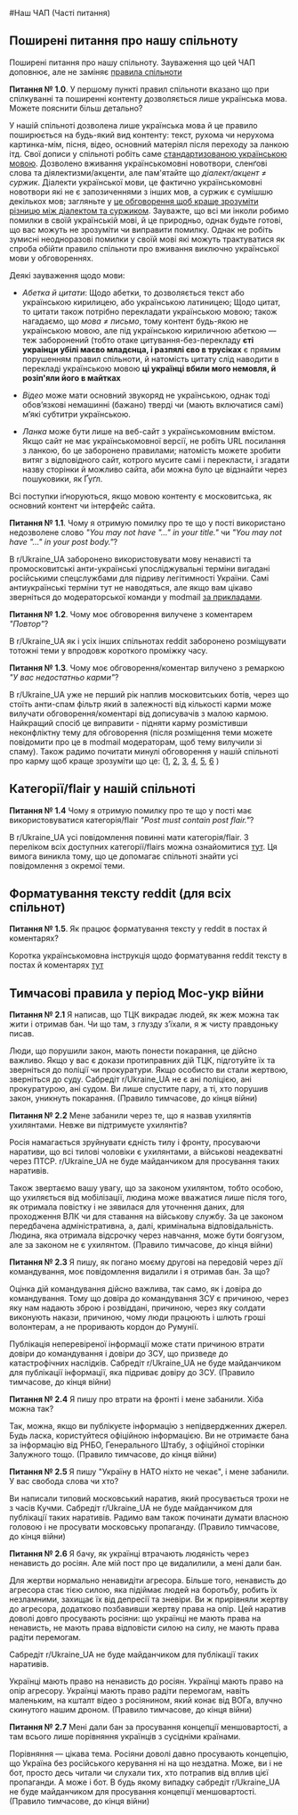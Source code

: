 #Наш ЧАП (Часті питання)

## Поширені питання про нашу спільноту

Поширені питання про нашу спільноту. Зауваження що цей ЧАП доповнює, але не заміняє [правила спільноти](https://www.reddit.com/r/Ukraine_UA/wiki/rules/)

**Питання № 1.0**. У першому пункті правил спільноти вказано що при спілкуванні та поширенні контенту дозволяється лише українська мова. Можете пояснити більш детально?

У нашій спільноті дозволена лише українська мова й це правило поширюється на будь-який вид контенту: текст, рухома чи нерухома картинка-мім, пісня, відео, основний матеріял після переходу за ланкою ітд. Свої дописи у спільноті робіть саме [стандартизованою українською мовою](https://uk.wikipedia.org/wiki/%D0%A1%D1%82%D0%B0%D0%BD%D0%B4%D0%B0%D1%80%D1%82%D0%B8%D0%B7%D0%BE%D0%B2%D0%B0%D0%BD%D0%B0_%D0%BC%D0%BE%D0%B2%D0%B0). Дозволено вживання українськомовні новотвори, сленґові слова та діялектизми/акценти, але пам'ятайте що *діалект/акцент ≠ суржик*. Діалекти української мови, це фактично українськомовні новотвори які не є запозиченнями з інших мов, а суржик є сумішшю декількох мов; загляньте у [це обговорення щоб краще зрозуміти різницю між діалектом та суржиком](https://www.reddit.com/r/Ukraine_UA/comments/14jflyh/%D0%B4%D1%96%D0%B0%D0%BB%D0%B5%D0%BA%D1%82%D0%B8_%D1%81%D1%83%D1%80%D0%B6%D0%B8%D0%BA_%D1%96_%D0%BF%D1%80%D0%BE%D0%B1%D0%BB%D0%B5%D0%BC%D0%B8_%D1%8F%D0%BA%D1%96_%D0%B2%D0%B8%D0%BD%D0%B8%D0%BA%D0%B0%D1%8E%D1%82%D1%8C_%D1%83_%D0%B7%D0%B2%D1%8F%D0%B7%D0%BA%D1%83/). Зауважте, що всі ми інколи робимо помилки в своїй українській мові, й це природньо, однак будьте готові, що вас можуть не зрозуміти чи виправити помилку. Однак не робіть зумисні неодноразові помилки у своїй мові які можуть трактуватися як спроба обійти правило спільноти про вживання виключно української мови у обговореннях. 



Деякі зауваження щодо мови:

- *Абетка й цитати*: Щодо абетки, то дозволяється текст або українською кирилицею, або українською латиницею; Щодо цитат, то цитати також потрібно перекладати українською мовою; також нагадаємо, що *мова ≠ письмо*, тому контент будь-якою не українською мовою, але під українською кириличною абеткою — теж заборонений (тобто отаке цитування-без-перекладу **єті украінци убілі маєво младєнца, і разпялі єво в трусіках** є прямим порушенням правил спільноти, й натомість цитату слід наводити в перекладі українською мовою **ці українці вбили мого немовля, й розіп'яли його в майтках**

- *Відео* може мати основний звукоряд не українською, однак тоді обовʼязкові немашинні (бажано) тверді чи (мають включатися самі) мʼякі субтитри українською. 

- *Ланка* може бути лише на веб-сайт з українськомовним вмістом. Якщо сайт не має українськомовної версії, не робіть URL посилання з ланкою, бо це заборонено правилами; натомість можете зробити витяг з відповідного сайт, котрого мусите самі і перекласти, і згадати назву сторінки й можливо сайта, аби можна було це відзнайти через пошуковики, як Ґуґл.

Всі поступки іґноруються, якщо мовою контенту є московитська, як основний контент чи інтерфейс сайта. 

**Питання № 1.1**. Чому я отримую помилку про те що у пості використано недозволене слово *"You may not have "..." in your title."* чи *"You may not have "..." in your post body."*?

В r/Ukraine_UA заборонено використовувати мову ненависті та промосковитські анти-українські упосліджувальні терміни вигадані російськими спецслужбами для підриву легітимності України. Самі антиукраїнські терміни тут не наводяться, але якщо вам цікаво зверніться до модераторської команди у modmail [за прикладами](https://www.reddit.com/r/Ukraine_UA/wiki/faq/UkrajinozherskiTerminy). 

**Питання № 1.2**. Чому моє обговорення вилучене з коментарем *"Повтор"*?

В r/Ukraine_UA як і усіх інших спільнотах reddit заборонено розміщувати тотожні теми у впродовж короткого проміжку часу. 

**Питання № 1.3**. Чому моє обговорення/коментар вилучено з ремаркою *"У вас недостатньо карми"*?

В r/Ukraine_UA уже не перший рік наплив московитських ботів, через що стоїть анти-спам фільтр який в залежності від кількості карми може вилучати обговорення/коментарі від дописувачів з малою кармою. Найкращий спосіб це виправити - підняти карму розмістивши неконфліктну тему для обговорення (після розміщення теми можете повідомити про це в modmail модераторам, щоб тему вилучили зі спаму). Також радимо почитати минулі обговорення у нашій спільноті про карму щоб краще зрозуміти що це: ([1](https://www.reddit.com/r/Ukraine_UA/comments/13yqg6q/%D1%89%D0%BE_%D1%82%D0%B0%D0%BA%D0%B5_%D0%BA%D0%B0%D1%80%D0%BC%D0%B0_%D1%96_%D1%8F%D0%BA_%D0%B2%D0%BE%D0%BD%D0%B0_%D0%B2%D0%BF%D0%BB%D0%BF%D0%B8%D0%B2%D0%B0%D1%94/), [2](https://www.reddit.com/r/Ukraine_UA/comments/14dom1e/%D0%B0%D0%B2%D1%82%D0%BE%D0%BC%D0%BE%D0%B4%D0%B5%D1%80%D0%B0%D1%82%D0%BE%D1%80%D1%81%D1%82%D0%B2%D0%BE_%D0%BC%D0%B0%D0%BB%D0%B0_%D0%BA%D0%B0%D1%80%D0%BC%D0%B0/), [3](https://www.reddit.com/r/Ukraine_UA/comments/15qrgwx/%D0%B1%D1%83%D0%B4%D1%8C_%D0%BB%D0%B0%D1%81%D0%BA%D0%B0_%D0%B7%D0%B4%D0%BE%D0%B1%D1%83%D0%B2%D0%B0%D0%B9%D1%82%D0%B5_%D1%81%D0%BE%D0%B1%D1%96_%D0%BA%D0%B0%D1%80%D0%BC%D0%B8/), [4](https://www.reddit.com/r/Ukraine_UA/comments/124sa1a/%D1%86%D1%96%D0%BA%D0%B0%D0%B2%D0%B0_%D1%81%D0%BF%D1%96%D0%BB%D1%8C%D0%BD%D0%BE%D1%82%D0%B0_reddit/), [5](https://www.reddit.com/r/Ukraine_UA/comments/13036ig/%D1%8F_%D0%BD%D0%BE%D0%B2%D0%B5%D0%BD%D1%8C%D0%BA%D0%B8%D0%B9_%D0%BD%D0%B0_%D1%80%D0%B5%D0%B4%D0%B4%D1%96%D1%82%D1%96/), [6](https://www.reddit.com/r/Ukraine_UA/comments/161qrvr/%D1%87%D0%BE%D0%BC%D1%83_%D1%82%D0%B0%D0%BA_%D0%B1%D0%B0%D0%B3%D0%B0%D1%82%D0%BE_%D0%BB%D1%8E%D0%B4%D0%B5%D0%B9_%D0%BA%D0%BE%D1%82%D1%80%D0%B8%D0%BC_%D0%BD%D1%96%D0%B1%D0%B8_%D0%B6%D0%B8%D1%82%D1%82%D1%94%D0%B2%D0%BE/) )

## Категорії/flair у нашій спільноті
**Питання № 1.4** Чому я отримую помилку про те що у пості має використовуватися категорія/flair *"Post must contain post flair."*?

В r/Ukraine_UA усі повідомлення повинні мати категорія/flair. З переліком всіх доступних категорії/flairs можна ознайомитися [тут](https://www.reddit.com/r/Ukraine_UA/wiki/faq/flairs). Ця вимога виникла тому, що це допомагає спільноті знайти усі повідомлення з окремої теми.

## Форматування тексту reddit (для всіх спільнот)
**Питання № 1.5**. Як працює форматування тексту у reddit в постах й коментарях?

Коротка українськомовна інструкція щодо форматування reddit тексту в постах й коментарях [тут](https://www.reddit.com/r/Ukraine_UA/wiki/faq/reddit_markup/)

## Тимчасові правила у період Мос-укр війни
**Питання № 2.1** Я написав, що ТЦК викрадає людей, як жеж можна так жити і отримав бан. Чи що там, з глузду з’їхали, я ж чисту правдоньку писав.

Люди, що порушили закон, мають понести покарання, це дійсно важливо. Якщо у вас є докази протиправних дій ТЦК, підготуйте їх та зверніться до поліції чи прокуратури. Якщо особисто ви стали жертвою, зверніться до суду. Сабредіт r/Ukraine_UA не є ані поліцією, ані прокуратурою, ані судом. Ви лише спустите пару, а ті, хто порушив закон, уникнуть покарання. (Правило тимчасове, до кінця війни)

**Питання № 2.2** Мене забанили через те, що я назвав ухилянтів ухилянтами. Невже ви підтримуєте ухилянтів?

Росія намагається зруйнувати єдність тилу і фронту, просуваючи наративи, що всі тилові чоловіки є ухилянтами, а військові неадекватні через ПТСР. r/Ukraine_UA не буде майданчиком для просування таких наративів. 

Також звертаємо вашу увагу, що за законом ухилянтом, тобто особою, що ухиляється від мобілізації, людина може вважатися лише після того, як отримала повістку і не зявилася для уточнення даних, для проходження ВЛК чи для ставання на військову службу. За це законом передбачена адміністративна, а, далі, кримінальна відповідальність. Людина, яка отримала відсрочку через навчання, може бути боягузом, але за законом не є ухилянтом. (Правило тимчасове, до кінця війни)

**Питання № 2.3** Я пишу, як погано моєму другові на передовій через дії командування, моє повідомлення видалили і я отримав бан. За що?

Оцінка дій командування дійсно важлива, так само, як і довіра до командування. Тому що довіра до командування ЗСУ є причиною, через яку нам надають зброю і розвіддані, причиною, через яку солдати виконують накази, причиною, чому люди працюють і шлють гроші волонтерам, а не проривають кордон до Румунії. 

Публікація неперевіреної інформації може стати причиною втрати довіри до командування і довіри до ЗСУ, що призведе до катастрофічних наслідків. Сабредіт r/Ukraine_UA не буде майданчиком для публікації інформації, яка підриває довіру до ЗСУ. (Правило тимчасове, до кінця війни)

**Питання № 2.4** Я пишу про втрати на фронті і мене забанили. Хіба можна так?

Так, можна, якщо ви публікуєте інформацію з непідвердженних джерел. Будь ласка, користуйтеся офіційною інформацією. Ви не отримаєте бана за інформацію від РНБО, Генерального Штабу, з офіційної сторінки Залужного тощо. (Правило тимчасове, до кінця війни)

**Питання № 2.5** Я пишу "Україну в НАТО ніхто не чекає", і мене забанили. У вас свобода слова чи хто?

Ви написали типовий московський наратив, який просувається трохи не з часів Кучми. Сабредіт r/Ukraine_UA не буде майданчиком для публікації таких наративів. Радимо вам також починати думати власною головою і не просувати московську пропаганду. (Правило тимчасове, до кінця війни)

**Питання № 2.6** Я бачу, як українці втрачають людяність через ненависть до росіян. Але мій пост про це видалилили, а мені дали бан. 

Для жертви нормально ненавидіти агресора. Більше того, ненависть до агресора стає тією силою, яка підіймає людей на боротьбу, робить їх незламними, захищає їх від депресії та зневіри. Ви ж прирівняли жертву до агресора, додатково позбавивши жертву права на опір. Цей наратив доволі довго просувають росіяни: що українці не мають права на ненависть, не мають права відповісти силою на силу, не мають права радіти перемогам. 

Сабредіт r/Ukraine_UA не буде майданчиком для публікації таких наративів.

Українці мають право на ненависть до росіян. Українці мають право на опір агресору. Українці мають право радіти перемогам, навіть маленьким, на кшталт відео з росіянином, який конає від ВОГа, влучно скинутого нашим дроном. (Правило тимчасове, до кінця війни)

**Питання № 2.7** Мені дали бан за просування концепції меншовартості, а там всього лише порівняння українців з сусідніми країнами. 

Порівняння — цікава тема. Росіяни доволі давно просувають концепцію, що Україна без російського керування ні на що нездатна. Може, ви і не бот, просто десь читали чи слухали тих, хто потрапив від вплив цієї пропаганди. А може і бот. В будь якому випадку сабредіт r/Ukraine_UA не буде майданчиком для просування концепції меншовартості. (Правило тимчасове, до кінця війни)

